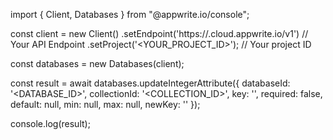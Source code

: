 import { Client, Databases } from "@appwrite.io/console";

const client = new Client()
    .setEndpoint('https://<REGION>.cloud.appwrite.io/v1') // Your API Endpoint
    .setProject('<YOUR_PROJECT_ID>'); // Your project ID

const databases = new Databases(client);

const result = await databases.updateIntegerAttribute({
    databaseId: '<DATABASE_ID>',
    collectionId: '<COLLECTION_ID>',
    key: '',
    required: false,
    default: null,
    min: null,
    max: null,
    newKey: ''
});

console.log(result);
